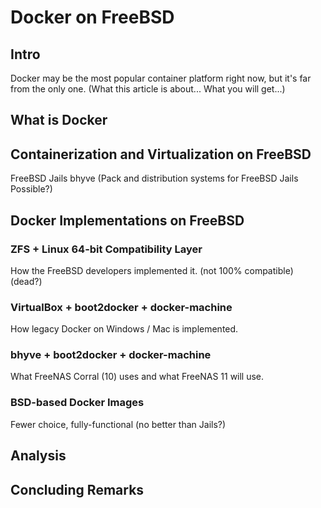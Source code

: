 # Docker on FreeBSD

## Intro

Docker may be the most popular container platform right now, but it's far from the only one.
(What this article is about... What you will get...)

## What is Docker

## Containerization and Virtualization on FreeBSD

FreeBSD Jails
bhyve
(Pack and distribution systems for FreeBSD Jails Possible?)

## Docker Implementations on FreeBSD

### ZFS + Linux 64-bit Compatibility Layer

How the FreeBSD developers implemented it. (not 100% compatible) (dead?)

### VirtualBox + boot2docker + docker-machine

How legacy Docker on Windows / Mac is implemented.

### bhyve + boot2docker + docker-machine

What FreeNAS Corral (10) uses and what FreeNAS 11 will use.

### BSD-based Docker Images

Fewer choice, fully-functional (no better than Jails?)

## Analysis

## Concluding Remarks
